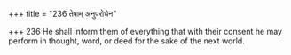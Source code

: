 +++
title = "236 तेषाम् अनुपरोधेन"

+++
236	He shall inform them of everything that with their consent he may perform in thought, word, or deed for the sake of the next world.